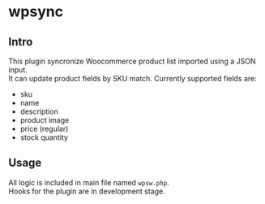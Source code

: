 # wpsync

## Intro

This plugin syncronize Woocommerce product list imported using a JSON input.  
It can update product fields by SKU match. Currently supported fields are:
- sku
- name
- description
- product image
- price (regular)
- stock quantity

## Usage

All logic is included in main file named `wpsw.php`.  
Hooks for the plugin are in development stage.